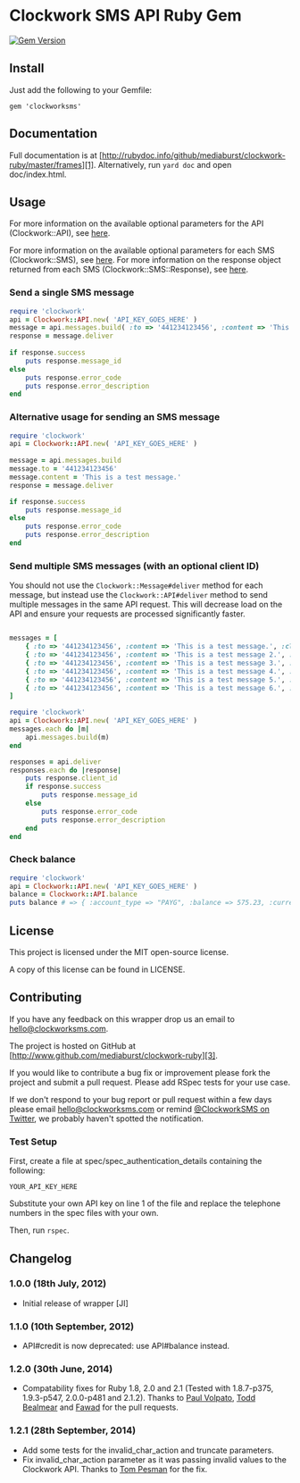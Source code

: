 # Clockwork SMS API Ruby Gem
[![Gem Version](https://badge.fury.io/rb/clockworksms.svg)](http://badge.fury.io/rb/clockworksms)
## Install

Just add the following to your Gemfile:

    gem 'clockworksms'

## Documentation

Full documentation is at [http://rubydoc.info/github/mediaburst/clockwork-ruby/master/frames][1]. Alternatively, run `yard doc` and open doc/index.html.

## Usage

For more information on the available optional parameters for the API (Clockwork::API), see [here][4].

For more information on the available optional parameters for each SMS (Clockwork::SMS), see [here][5]. For more information on the response object returned from each SMS (Clockwork::SMS::Response), see [here][6].

### Send a single SMS message

```ruby
require 'clockwork'
api = Clockwork::API.new( 'API_KEY_GOES_HERE' )
message = api.messages.build( :to => '441234123456', :content => 'This is a test message.' )
response = message.deliver
    
if response.success
    puts response.message_id
else
    puts response.error_code
    puts response.error_description
end
```

### Alternative usage for sending an SMS message

```ruby
require 'clockwork'
api = Clockwork::API.new( 'API_KEY_GOES_HERE' )
    
message = api.messages.build
message.to = '441234123456'
message.content = 'This is a test message.'
response = message.deliver

if response.success
    puts response.message_id
else
    puts response.error_code
    puts response.error_description
end
```

### Send multiple SMS messages (with an optional client ID)

You should not use the `Clockwork::Message#deliver` method for each message, but instead use the `Clockwork::API#deliver` method to send multiple messages in the same API request. This will decrease load on the API and ensure your requests are processed significantly faster.

```ruby

messages = [
    { :to => '441234123456', :content => 'This is a test message.', :client_id => '1' },
    { :to => '441234123456', :content => 'This is a test message 2.', :client_id => '2' },
    { :to => '441234123456', :content => 'This is a test message 3.', :client_id => '3' },
    { :to => '441234123456', :content => 'This is a test message 4.', :client_id => '4' },
    { :to => '441234123456', :content => 'This is a test message 5.', :client_id => '5' },
    { :to => '441234123456', :content => 'This is a test message 6.', :client_id => '6' }
]

require 'clockwork'
api = Clockwork::API.new( 'API_KEY_GOES_HERE' )
messages.each do |m|
    api.messages.build(m)
end

responses = api.deliver
responses.each do |response|
    puts response.client_id
    if response.success
        puts response.message_id
    else
        puts response.error_code
        puts response.error_description
    end
end
```
    
### Check balance
    
```ruby
require 'clockwork'
api = Clockwork::API.new( 'API_KEY_GOES_HERE' )
balance = Clockwork::API.balance
puts balance # => { :account_type => "PAYG", :balance => 575.23, :currency => { :code => "GBP", :symbol => "£" } }
```

## License

This project is licensed under the MIT open-source license.

A copy of this license can be found in LICENSE.

## Contributing

If you have any feedback on this wrapper drop us an email to [hello@clockworksms.com][2].

The project is hosted on GitHub at [http://www.github.com/mediaburst/clockwork-ruby][3].

If you would like to contribute a bug fix or improvement please fork the project 
and submit a pull request. Please add RSpec tests for your use case.

If we don't respond to your bug report or pull request within a few days please email [hello@clockworksms.com][2] or remind [@ClockworkSMS on Twitter][7], we probably haven't spotted the notification.

### Test Setup

First, create a file at spec/spec_authentication_details containing the following:

    YOUR_API_KEY_HERE
    
Substitute your own API key on line 1 of the file and replace the telephone numbers in the spec files with your own.

Then, run `rspec`. 

[1]: http://rubydoc.info/github/mediaburst/clockwork-ruby/master/frames
[2]: mailto:hello@clockworksms.com
[3]: http://www.github.com/mediaburst/clockwork-ruby
[4]: http://rubydoc.info/github/mediaburst/clockwork-ruby/master/Clockwork/API
[5]: http://rubydoc.info/github/mediaburst/clockwork-ruby/master/Clockwork/SMS
[6]: http://rubydoc.info/github/mediaburst/clockwork-ruby/master/Clockwork/SMS/Response
[7]: http://twitter.com/ClockworkSMS

## Changelog

### 1.0.0 (18th July, 2012)

* Initial release of wrapper [JI]

### 1.1.0 (10th September, 2012)

* API#credit is now deprecated: use API#balance instead.

### 1.2.0 (30th June, 2014)

* Compatability fixes for Ruby 1.8, 2.0 and 2.1 (Tested with 1.8.7-p375, 1.9.3-p547, 2.0.0-p481 and 2.1.2).
Thanks to [Paul Volpato](https://github.com/volpe), [Todd Bealmear](https://github.com/todd) and [Fawad](https://github.com/fawad) for the pull requests.

### 1.2.1 (28th September, 2014)

* Add some tests for the invalid_char_action and truncate parameters.
* Fix invalid_char_action parameter as it was passing invalid values to the Clockwork API.
Thanks to [Tom Pesman](https://github.com/tompesman) for the fix.
